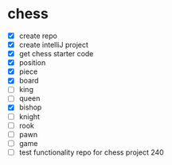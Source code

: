 # chess
- [x] create repo
- [x] create intelliJ project
- [x] get chess starter code
- [x] position
- [x] piece
- [x] board
- [ ] king
- [ ] queen
- [X] bishop
- [ ] knight
- [ ] rook
- [ ] pawn
- [ ] game
- [ ] test functionality
repo for chess project 240
